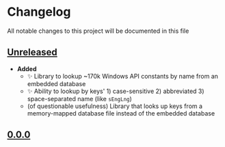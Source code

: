 # Changelog
All notable changes to this project will be documented in this file

[unreleased]: https://github.com/eugenesvk/winAPIconst/compare/0.0.0...HEAD
## [Unreleased]
- __Added__
  + :sparkles: Library to lookup ~170k Windows API constants by name from an embedded database
  + :sparkles: Ability to lookup by keys' 1) case-sensitive 2) abbreviated 3) space-separated name (like `sEngLng`)
  + (of questionable usefulness) Library that looks up keys from a memory-mapped database file instead of the embedded database

<!-- - __Added__ -->
  <!-- + :sparkles:  -->
  <!-- new features -->
<!-- - __Changed__ -->
  <!-- +   -->
  <!-- changes in existing functionality -->
<!-- - __Fixed__ -->
  <!-- + :beetle:  -->
  <!-- bug fixes -->
<!-- - __Deprecated__ -->
  <!-- + :poop:  -->
  <!-- soon-to-be removed features -->
<!-- - __Removed__ -->
  <!-- + :wastebasket:  -->
  <!-- now removed features -->
<!-- - __Security__ -->
  <!-- + :lock:  -->
  <!-- vulnerabilities -->

[0.0.0]: https://github.com/eugenesvk/winAPIconst/releases/tag/0.0.0
## [0.0.0]

